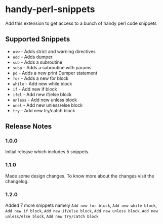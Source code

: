 # handy-perl-snippets

Add this extension to get access to a bunch of handy perl code snippets

## Supported Snippets

- `usw` - Adds strict and warning directives
- `udd` - Adds dumper
- `sub` - Adds a subroutine
- `subp` - Adds a subroutine with params
- `pd` - Adds a new print Dumper statement
- `for` - Adds a new for block
- `while` - Add new while block
- `if` - Add new if block
- `ifel` - Add new if/else block
- `unless` - Add new unless block
- `unel` - Add new unless/else block
- `try` - Add new try/catch block

## Release Notes

### 1.0.0

Initial release which includes 5 snippets.

### 1.1.0

Made some design changes. To know more about the changes visit the changelog.

### 1.2.0

Added 7 more snippets namely `Add new for block`, `Add new while block`, `Add new if block`, `Add new if/else block`, `Add new unless block`, `Add new unless/else block`, `Add new try/catch block`
